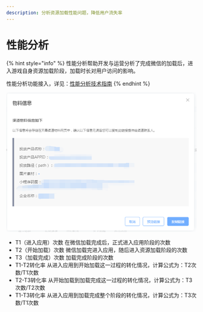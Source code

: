 ```yaml
---
description: 分析资源加载性能问题，降低用户流失率
---
```


# 性能分析

{% hint style="info" %}
性能分析帮助开发与运营分析了完成微信的加载后，进入游戏自身资源加载阶段，加载时长对用户访问的影响。

性能分析功能接入，详见：[性能分析技术指南](https://doc.skysriver.com/game-data/dev-guide/performance-analysis)
{% endhint %}

![](../../.gitbook/assets/image%20%28226%29.png)

* T1（进入应用）次数 在微信加载完成后，正式进入应用阶段的次数
* T2（开始加载）次数 微信加载完进入应用，随后进入资源加载阶段的次数
* T3（加载完成）次数 加载完成阶段的次数
* T1-T2转化率 从进入应用到开始加载这一过程的转化情况，计算公式为：T2次数/T1次数
* T2-T3转化率 从开始加载到加载完成这一过程的转化情况，计算公式为：T3次数/T2次数
* T1-T3转化率 从进入应用到加载完成整个阶段的转化情况，计算公式为：T3次数/T1次数

